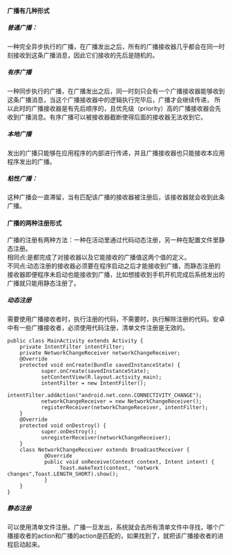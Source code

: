 #### 广播有几种形式
##### 普通广播：
一种完全异步执行的广播，在广播发出之后，所有的广播接收器几乎都会在同一时刻接收到这条广播消息，因此它们接收的先后是随机的。

##### 有序广播
一种同步执行的广播，在广播发出之后，同一时刻只会有一个广播接收器能够收到这条广播消息，当这个广播接收器中的逻辑执行完毕后，广播才会继续传递，
所以此时的广播接收器是有先后顺序的，且优先级（priority）高的广播接收器会先收到广播消息。有序广播可以被接收器截断使得后面的接收器无法收到它。

##### 本地广播
发出的广播只能够在应用程序的内部进行传递，并且广播接收器也只能接收本应用程序发出的广播。

##### 粘性广播：
这种广播会一直滞留，当有匹配该广播的接收器被注册后，该接收器就会收到此条广播。

#### 广播的两种注册形式
广播的注册有两种方法：一种在活动里通过代码动态注册，另一种在配置文件里静态注册。<br>
相同点:是都完成了对接收器以及它能接收的广播值这两个值的定义。<br>
不同点:动态注册的接收器必须要在程序启动之后才能接收到广播，而静态注册的接收器即便程序未启动也能接收到广播，比如想接收到手机开机完成后系统发出的广播就只能用静态注册了。

##### 动态注册
需要使用广播接收者时，执行注册的代码，不需要时，执行解除注册的代码。安卓中有一些广播接收者，必须使用代码注册，清单文件注册是无效的。
```
public class MainActivity extends Activity {
    private IntentFilter intentFilter;
    private NetworkChangeReceiver networkChangeReceiver;
    @Override
    protected void onCreate(Bundle savedInstanceState) {
           super.onCreate(savedInstanceState);
           setContentView(R.layout.activity_main);
           intentFilter = new IntentFilter();
           intentFilter.addAction("android.net.conn.CONNECTIVITY_CHANGE");
           networkChangeReceiver = new NetworkChangeReceiver();
           registerReceiver(networkChangeReceiver, intentFilter);
    }
    @Override
    protected void onDestroy() {
           super.onDestroy();
           unregisterReceiver(networkChangeReceiver);
    }
    class NetworkChangeReceiver extends BroadcastReceiver {
            @Override
            public void onReceive(Context context, Intent intent) {
                 Toast.makeText(context, "network changes",Toast.LENGTH_SHORT).show();
            }
    }
}
```

##### 静态注册
可以使用清单文件注册。广播一旦发出，系统就会去所有清单文件中寻找，哪个广播接收者的action和广播的action是匹配的，如果找到了，就把该广播接收者的进程启动起来。
